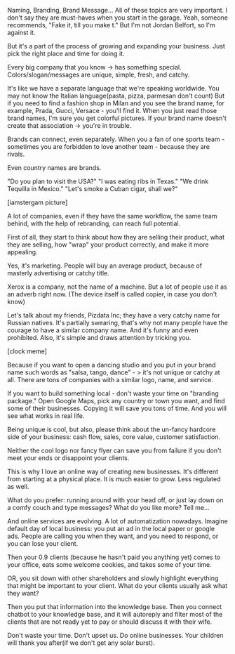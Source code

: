 Naming, Branding, Brand Message...
All of these topics are very important. I don't say they are must-haves when you start in the garage. Yeah, someone recommends, "Fake it, till you make t." But I'm not Jordan Belfort, so I'm against it.

But it's a part of the process of growing and expanding your business. Just pick the right place and time for doing it.

Every big company that you know -> has something special. Colors/slogan/messages are unique, simple, fresh, and catchy.

It's like we have a separate language that we're speaking worldwide. You may not know the Italian language(pasta, pizza, parmesan don't count)
But if you need to find a fashion shop in Milan and you see the brand name, for example, Prada, Gucci, Versace - you'll find it. When you just read those brand names, I'm sure you get colorful pictures. If your brand name doesn't create that association -> you're in trouble.

Brands can connect, even separately. When you a fan of one sports team - sometimes you are forbidden to love another team - because they are rivals.

Even country names are brands.

"Do you plan to visit the USA?"
"I was eating ribs in Texas."
"We drink Tequilla in Mexico."
"Let's smoke a Cuban cigar, shall we?"

[iamstergam picture]

A lot of companies, even if they have the same workflow, the same team behind, with the help of rebranding, can reach full potential.

First of all, they start to think about how they are selling their product, what they are selling, how "wrap" your product correctly, and make it more appealing.

Yes, it's marketing. People will buy an average product, because of masterly advertising or catchy title.

Xerox is a company, not the name of a machine. But a lot of people use it as an adverb right now. (The device itself is called copier, in case you don't know)

Let's talk about my friends, Pizdata Inc; they have a very catchy name for Russian natives. It's partially swearing, that's why not many people have the courage to have a similar company name. And it's funny and even prohibited. Also, it's simple and draws attention by tricking you.

[clock meme]

Because if you want to open a dancing studio and you put in your brand name such words as "salsa, tango, dance" - > it's not unique or catchy at all. There are tons of companies with a similar logo, name, and service.

If you want to build something local - don't waste your time on "branding package." Open Google Maps, pick any country or town you want, and find some of their businesses. Copying it will save you tons of time. And you will see what works in real life.

Being unique is cool, but also, please think about the un-fancy hardcore side of your business: cash flow, sales, core value, customer satisfaction.

Neither the cool logo nor fancy flyer can save you from failure if you don't meet your ends or disappoint your clients.

This is why I love an online way of creating new businesses. It's different from starting at a physical place. It is much easier to grow. Less regulated as well.

What do you prefer: running around with your head off, or just lay down on a comfy couch and type messages? What do you like more? Tell me...

And online services are evolving. A lot of automatization nowadays. Imagine default day of local business: you put an ad in the local paper or google ads. People are calling you when they want, and you need to respond, or you can lose your client.

Then your 0.9 clients (because he hasn't paid you anything yet) comes to your office, eats some welcome cookies, and takes some of your time. 

OR, you sit down with other shareholders and slowly highlight everything that might be important to your client. What do your clients usually ask what they want?

Then you put that information into the knowledge base. Then you connect chatbot to your knowledge base, and it will autoreply and filter most of the clients that are not ready yet to pay or should discuss it with their wife.

Don't waste your time. Don't upset us. Do online businesses. Your children will thank you after(if we don't get any solar burst).

